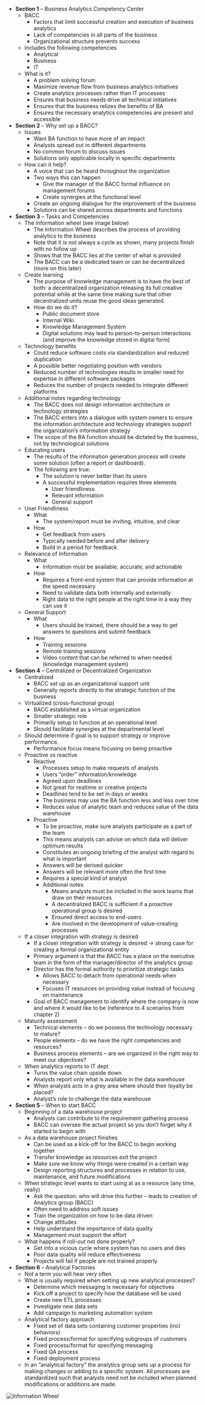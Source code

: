 -   **Section 1** – Business Analytics Competency Center
    -   BACC
        -   Factors that limit successful creation and execution of
            business analytics
        -   Lack of competencies in all parts of the business
        -   Organizational structure prevents success
    -   Includes the following competencies
        -   Analytical
        -   Business
        -   IT
    -   What is it?
        -   A problem solving forum
        -   Maximize revenue flow from business analytics initiatives
        -   Create analytics processes rather than IT processes
        -   Ensures that business needs drive all technical initiatives
        -   Ensures that the business relizes the benefits of BA
        -   Ensures the necessary analytics competencies are present and
            accessible
-   **Section 2** – Why set up a BACC?
    -   Issues
        -   Want BA function to have more of an impact
        -   Analysts spread out in different departments
        -   No common forum to discuss issues
        -   Solutions only applicable locally in specific departments
    -   How can it help?
        -   A voice that can be heard throughout the organization
        -   Two ways this can happen
            -   Give the manager of the BACC formal influence on
                management forums
            -   Create synergies at the functional level
        -   Create an ongoing dialogue for the improvement of the
            business
        -   Solutions can be shared across departments and functions
-   **Section 3** – Tasks and Competencies
    -   The information wheel (see image below)
        -   The Information Wheel describes the process of providing
            analytics to the business
        -   Note that it is not always a cycle as shown, many projects
            finish with no follow up
        -   Shows that the BACC lies at the center of what is provided
        -   The BACC can be a dedicated team or can be decentralized
            (more on this later)
    -   Create learning
        -   The purpose of knowledge management is to have the best of
            both: a decentralized organization releasing its full
            creative potential while at the same time making sure that
            other decentralized units reuse the good ideas generated.
        -   How do we do it?
            -   Public document store
            -   Internal Wiki
            -   Knowledge Management System
            -   Digital solutions may lead to person-to-person
                interactions (and improve the knowledge stored in
                digital form)
    -   Technology benefits
        -   Could reduce software costs via standardization and reduced
            duplication
        -   A possible better negotiating position with vendors
        -   Reduced number of technologies results in smaller need for
            expertise in different software packages
        -   Reduces the number of projects needed to integrate different
            platforms
    -   Additional notes regarding technology
        -   The BACC does not design information architecture or
            technology strategies
        -   The BACC enters into a dialogue with system owners to ensure
            the information architecture and technology strategies
            support the organization’s information strategy
        -   The scope of the BA function should be dictated by the
            business, not by technological solutions
    -   Educating users
        -   The results of the information generation process will
            create some solution (often a report or dashboard).
        -   The following are true:
            -   The solution is never better than its users
            -   A successful implementation requires three elements
                -   User friendliness
                -   Relevant information
                -   General support
    -   User Friendliness
        -   What
            -   The system/report must be inviting, intuitive, and clear
        -   How
            -   Get feedback from users
            -   Typically needed before and after delivery
            -   Build in a period for feedback
    -   Relevance of Information
        -   What
            -   Information must be available, accurate, and actionable
        -   How
            -   Requires a front-end system that can provide information
                at the speed necessary
            -   Need to validate data both internally and externally
            -   Right data to the right people at the right time in a
                way they can use it
    -   General Support
        -   What
            -   Users should be trained, there should be a way to get
                answers to questions and submit feedback
        -   How
            -   Training sessions
            -   Remote training sessions
            -   Video content that can be referred to when needed
                (knowledge management system)
-   **Section 4** – Centralized or Decentralized Organization
    -   Centralized
        -   BACC set up as an organizational support unit
        -   Generally reports directly to the strategic function of the
            business
    -   Virtualized (cross-functional group)
        -   BACC established as a virtual organization
        -   Smaller strategic role
        -   Primarily setup to function at an operational level
        -   Should facilitate synergies at the departmental level
    -   Should determine if goal is to support strategy or improve
        performance.
        -   Performance focus means focusing on being proactive
    -   Proactive vs reactive
        -   Reactive
            -   Processes setup to make requests of analysts
            -   Users ”order” information/knowledge
            -   Agreed upon deadlines
            -   Not great for realtime or creative projects
            -   Deadlines tend to be set in days or weeks
            -   The business may use the BA function less and less over
                time
            -   Reduces value of analytic team and reduces value of the
                data warehouse
        -   Proactive
            -   To be proactive, make sure analysts participate as a
                part of the team
            -   This means analysts can advise on which data will
                deliver optimum results
            -   Constitutes an ongoing briefing of the analyst with
                regard to what is important
            -   Answers will be derived quicker
            -   Answers will be relevant more often the first time
            -   Requires a special kind of analyst
            -   Additional notes
                -   Means analysts must be included in the work teams
                    that draw on their resources
                -   A decentralized BACC is sufficient if a proactive
                    operational group is desired
                -   Ensured direct access to end-users
                -   Are involved in the development of value-creating
                    processes
    -   If a closer integration with strategy is desired
        -   If a closer integration with strategy is desired -&gt;
            strong case for creating a formal organizational entity
        -   Primary argument is that the BACC has a place on the
            executive team in the form of the manager/director of the
            analytics group
        -   Director has the formal authority to prioritize strategic
            tasks
            -   Allows BACC to detach from operational needs when
                necessary
            -   Focuses IT resources on providing value instead of
                focusing on maintenance
        -   Goal of BACC management to identify where the company is now
            and where it would like to be (reference to 4 scenarios from
            chapter 2)
    -   Maturity assessment
        -   Technical elements – do we possess the technology necessary
            to mature?
        -   People elements – do we have the right competencies and
            resources?
        -   Business process elements – are we organized in the right
            way to meet our objectives?
    -   When analytics reports to IT dept
        -   Turns the value chain upside down
        -   Analysts report only what is available in the data warehouse
        -   When analysts acts in a grey area where should their loyalty
            be placed?
        -   Analyst’s role to challenge the data warehouse
-   **Section 5** – When to start BACC
    -   Beginning of a data warehouse project
        -   Analysts can contribute to the requirement gathering process
        -   BACC can oversee the actual project so you don’t forget why
            it started to begin with
    -   As a data warehouse project finishes
        -   Can be used as a kick-off for the BACC to begin working
            together
        -   Transfer knowledge as resources exit the project
        -   Make sure we know why things were created in a certain way
        -   Design reporting structures and processes in relation to
            use, maintenance, and future modifications
    -   When strategic level wants to start using at as a resource (any
        time, really)
        -   Ask the question: who will drive this further – leads to
            creation of Analytics group (BACC)
        -   Often need to address soft issues
        -   Train the organization on how to be data driven
        -   Change attitudes
        -   Help understand the importance of data quality
        -   Management must support the effort
    -   What happens if roll-out not done properly?
        -   Get into a vicious cycle where system has no users and dies
        -   Poor data quality will reduce effectiveness
        -   Projects will fail if people are not trained properly
-   **Section 6** – Analytical Factories
    -   Not a term you will hear very often
    -   What is usually required when setting up new analytical
        processes?
        -   Determine which messaging is necessary for objectives
        -   Kick off a project to specify how the database will be used
        -   Create new ETL processes
        -   Investigate new data sets
        -   Add campaign to marketing automation system
    -   Analytical factory approach
        -   Fixed set of data sets containing customer properties (incl
            behaviors)
        -   Fixed process/format for specifying subgroups of customers
        -   Fixed process/format for specifying messaging
        -   Fixed QA process
        -   Fixed deployment process
    -   In an “analytical factory” the analytics group sets up a process
        for making changes or adding to a specific system. All processes
        are standardized such that analysts need not be included when
        planned modifications or additions are made.

![Information Wheel](info_wheel.png)
